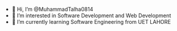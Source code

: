 - 👋 Hi, I’m @MuhammadTalha0814
- 👀 I’m interested in Software Development and Web Development
- 🌱 I’m currently learning Software Engineering from UET LAHORE

<!---
MuhammadTalha0814/MuhammadTalha0814 is a ✨ special ✨ repository because its `README.md` (this file) appears on your GitHub profile.
You can click the Preview link to take a look at your changes.
--->
